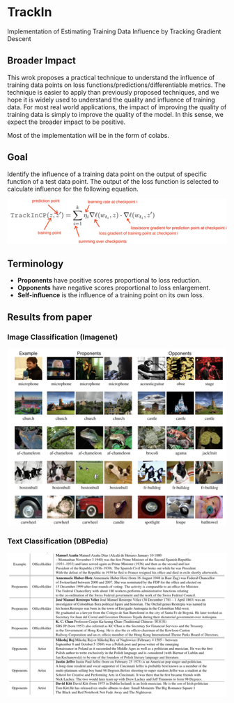 # TrackIn
Implementation of Estimating Training Data Influence by Tracking Gradient Descent

## Broader Impact
This wrok proposes a practical technique to understand the influence of training data points on loss functions/predictions/differentiable metrics. The technique is easier to apply than previously proposed techniques, and we hope it is widely used to understand the quality and influence of training data. For most real world applications, the impact of improving the quality of training data is simply to improve the quality of the model. In this sense, we expect the broader impact to be positive.

Most of the implementation will be in the form of colabs. 

## Goal
Identify the influence of a training data point on the output of specific function of a test data point.
The output of the loss function is selected to calculate influence for the following equation.

<img src="figures/trackincp.png" width="800"/>

## Terminology
* **Proponents** have positive scores proportional to loss reduction.
* **Opponents** have negative scores proportional to loss enlargement.
* **Self-influence** is the influence of a training point on its own loss.

## Results from paper
### Image Classification (Imagenet)
<img src="figures/paper_image.png" width="800"/>

### Text Classification (DBPedia)
<img src="figures/paper_text.png" width="800"/>
